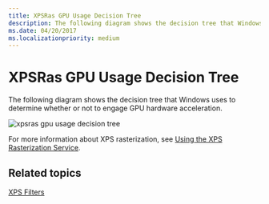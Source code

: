 ```yaml
---
title: XPSRas GPU Usage Decision Tree
description: The following diagram shows the decision tree that Windows uses to determine whether or not to engage GPU hardware acceleration.
ms.date: 04/20/2017
ms.localizationpriority: medium
---
```


# XPSRas GPU Usage Decision Tree


The following diagram shows the decision tree that Windows uses to determine whether or not to engage GPU hardware acceleration.

![xpsras gpu usage decision tree](images/xpsras-tree.png)

For more information about XPS rasterization, see [Using the XPS Rasterization Service](using-the-xps-rasterization-service.md).

## Related topics
[XPS Filters](xps-filters.md)  



